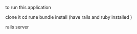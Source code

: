 to run this application

clone it
cd
rune bundle install (have rails and ruby installed )

rails server
